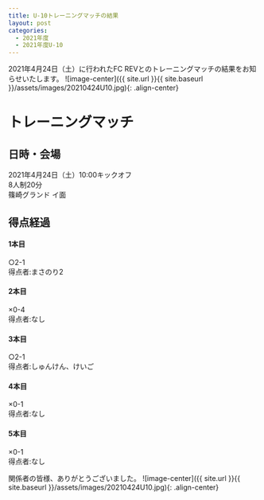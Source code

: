 ```yaml
---
title: U-10トレーニングマッチの結果
layout: post
categories:
  - 2021年度
  - 2021年度U-10
---
```


2021年4月24日（土）に行われたFC REVとのトレーニングマッチの結果をお知らせいたします。
![image-center]({{ site.url }}{{ site.baseurl }}/assets/images/20210424U10.jpg){: .align-center}

# トレーニングマッチ

## 日時・会場

2021年4月24日（土）10:00キックオフ  
8人制20分  
篠崎グランド イ面

## 得点経過

#### 1本目
○2-1  
得点者:まさのり2

#### 2本目
×0-4  
得点者:なし

#### 3本目
○2-1  
得点者:しゅんけん、けいご

#### 4本目
×0-1    
得点者:なし

#### 5本目
×0-1  
得点者:なし



関係者の皆様、ありがとうございました。
![image-center]({{ site.url }}{{ site.baseurl }}/assets/images/20210424U10.jpg){: .align-center}
